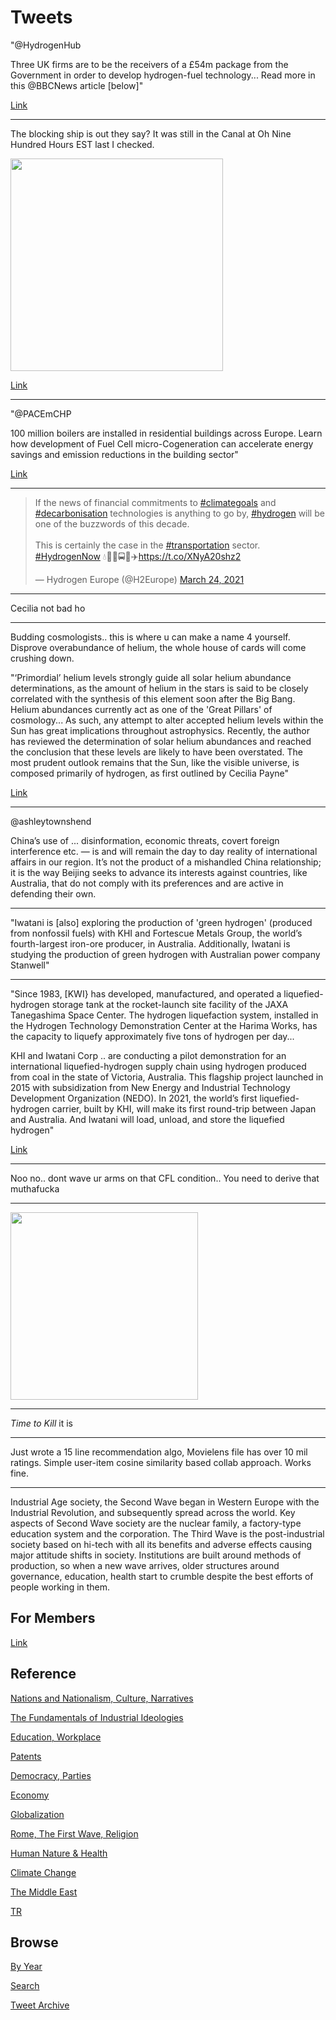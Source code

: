 # Tweets

"@HydrogenHub

Three UK firms are to be the receivers of a £54m package from the
Government in order to develop hydrogen-fuel technology... Read more
in this @BBCNews article [below]"

[Link](http://ow.ly/OBRD50E6we3)

---

The blocking ship is out they say? It was still in the Canal at Oh
Nine Hundred Hours EST last I checked.

<img width="340" src="https://pbs.twimg.com/media/ExQ3CFQWUAED23z?format=png&name=small"/>

[Link](https://www.marinetraffic.com/en/ais/home/centerx:32.542/centery:30.035/zoom:13)

---

"@PACEmCHP

100 million boilers are installed in residential buildings across
Europe. Learn how development of Fuel Cell micro-Cogeneration can
accelerate energy savings and emission reductions in the building
sector"

[Link](https://mobile.twitter.com/PACEmCHP/status/1374644589982810113)

---

<blockquote class="twitter-tweet"><p lang="en" dir="ltr">If the news of financial commitments to <a href="https://twitter.com/hashtag/climategoals?src=hash&amp;ref_src=twsrc%5Etfw">#climategoals</a> and <a href="https://twitter.com/hashtag/decarbonisation?src=hash&amp;ref_src=twsrc%5Etfw">#decarbonisation</a> technologies is anything to go by, <a href="https://twitter.com/hashtag/hydrogen?src=hash&amp;ref_src=twsrc%5Etfw">#hydrogen</a> will be one of the buzzwords of this decade. <br><br>This is certainly the case in the <a href="https://twitter.com/hashtag/transportation?src=hash&amp;ref_src=twsrc%5Etfw">#transportation</a> sector. <a href="https://twitter.com/hashtag/HydrogenNow?src=hash&amp;ref_src=twsrc%5Etfw">#HydrogenNow</a> 💧🚗🚛🚍🚆✈️<a href="https://t.co/XNyA20shz2">https://t.co/XNyA20shz2</a></p>&mdash; Hydrogen Europe (@H2Europe) <a href="https://twitter.com/H2Europe/status/1374657146541981699?ref_src=twsrc%5Etfw">March 24, 2021</a></blockquote> <script async src="https://platform.twitter.com/widgets.js" charset="utf-8"></script>

---

Cecilia not bad ho

---

Budding cosmologists.. this is where u can make a name 4
yourself. Disprove overabundance of helium, the whole house of cards
will come crushing down.

"‘Primordial’ helium levels strongly guide all solar helium abundance
determinations, as the amount of helium in the stars is said to be
closely correlated with the synthesis of this element soon after the
Big Bang. Helium abundances currently act as one of the 'Great
Pillars' of cosmology... As such, any attempt to alter accepted helium
levels within the Sun has great implications throughout astrophysics.
Recently, the author has reviewed the determination of solar helium
abundances and reached the conclusion that these levels are likely to
have been overstated. The most prudent outlook remains that the Sun,
like the visible universe, is composed primarily of hydrogen, as first
outlined by Cecilia Payne"

[Link](https://www.researchgate.net/publication/257931293_The_Liquid_Metallic_Hydrogen_Model_of_the_Sun_and_the_Solar_Atmosphere_VI_Helium_in_the_Chromosphere)

---

@ashleytownshend

China’s use of ... disinformation, economic threats, covert foreign
interference etc. — is and will remain the day to day reality of
international affairs in our region. It’s not the product of a
mishandled China relationship; it is the way Beijing seeks to advance
its interests against countries, like Australia, that do not comply
with its preferences and are active in defending their own.

---

"Iwatani is [also] exploring the production of 'green hydrogen'
(produced from nonfossil fuels) with KHI and Fortescue Metals Group,
the world’s fourth-largest iron-ore producer, in
Australia. Additionally, Iwatani is studying the production of green
hydrogen with Australian power company Stanwell"

---

"Since 1983, [KWI} has developed, manufactured, and operated a
liquefied-hydrogen storage tank at the rocket-launch site facility of
the JAXA Tanegashima Space Center. The hydrogen liquefaction system,
installed in the Hydrogen Technology Demonstration Center at the
Harima Works, has the capacity to liquefy approximately five tons of
hydrogen per day...

KHI and Iwatani Corp ..  are conducting a pilot demonstration for an
international liquefied-hydrogen supply chain using hydrogen produced
from coal in the state of Victoria, Australia. This flagship project
launched in 2015 with subsidization from New Energy and Industrial
Technology Development Organization (NEDO). In 2021, the world’s first
liquefied-hydrogen carrier, built by KHI, will make its first
round-trip between Japan and Australia. And Iwatani will load, unload,
and store the liquefied hydrogen"

[Link](https://hbr.org/sponsored/2021/03/how-japans-hydrogen-innovations-may-fuel-cleaner-days-ahead)

---

Noo no.. dont wave ur arms on that CFL condition.. You need to derive
that muthafucka

---

<img width="300" src="https://pbs.twimg.com/media/ExRCvikWQAAeQUj?format=jpg&name=small"/>

---

*Time to Kill* it is 

---

Just wrote a 15 line recommendation algo, Movielens file has over 10
mil ratings. Simple user-item cosine similarity based collab
approach. Works fine.

---

Industrial Age society, the Second Wave began in Western Europe with
the Industrial Revolution, and subsequently spread across the
world. Key aspects of Second Wave society are the nuclear family, a
factory-type education system and the corporation. The Third Wave is
the post-industrial society based on hi-tech with all its benefits and
adverse effects causing major attitude shifts in society. Institutions
are built around methods of production, so when a new wave arrives,
older structures around governance, education, health start to crumble
despite the best efforts of people working in them.

## For Members

[Link](https://thirdwave-members.herokuapp.com)

## Reference

[Nations and Nationalism, Culture, Narratives](/2013/02/nations-and-nationalism.md)

[The Fundamentals of Industrial Ideologies](/2011/04/fundamentals-of-industrial-ideologies.md)

[Education, Workplace](2017/09/education-workplace.md)

[Patents](/2018/09/patents.md)

[Democracy, Parties](/2016/11/democracy.md)

[Economy](/2018/05/economy.md)

[Globalization](/2018/09/globalization.md)

[Rome, The First Wave, Religion](/2017/12/rome.md)

[Human Nature & Health](/2020/07/human-nature.md)

[Climate Change](/2018/12/climate.md)

[The Middle East](/2019/07/middleeast.md)

[TR](../tr)

## Browse

[By Year](years.md)

[Search](search.html)

[Tweet Archive](/tweets/README.md)


